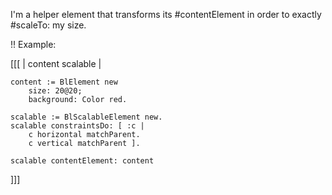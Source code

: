 I'm a helper element that transforms its #contentElement in order to exactly #scaleTo:  my size.

!! Example:

[[[
	| content scalable |
	
	content := BlElement new 
		size: 20@20;
		background: Color red.
	
	scalable := BlScalableElement new.
	scalable constraintsDo: [ :c |
		c horizontal matchParent.
		c vertical matchParent ].

	scalable contentElement: content
]]]